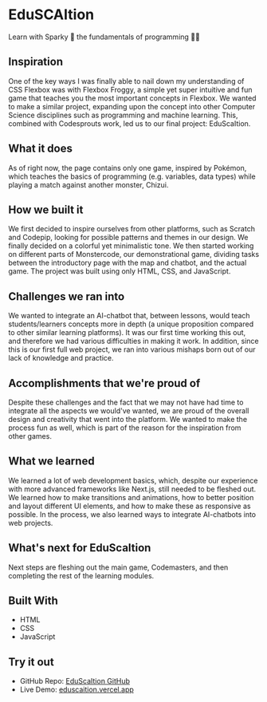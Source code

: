 # EduSCAItion
Learn with Sparky 🔱 the fundamentals of programming 👨‍💻

## Inspiration
One of the key ways I was finally able to nail down my understanding of CSS Flexbox was with Flexbox Froggy, a simple yet super intuitive and fun game that teaches you the most important concepts in Flexbox. We wanted to make a similar project, expanding upon the concept into other Computer Science disciplines such as programming and machine learning. This, combined with Codesprouts work, led us to our final project: EduScaItion.

## What it does
As of right now, the page contains only one game, inspired by Pokémon, which teaches the basics of programming (e.g. variables, data types) while playing a match against another monster, Chizui.

## How we built it
We first decided to inspire ourselves from other platforms, such as Scratch and Codepip, looking for possible patterns and themes in our design. We finally decided on a colorful yet minimalistic tone. We then started working on different parts of Monstercode, our demonstrational game, dividing tasks between the introductory page with the map and chatbot, and the actual game. The project was built using only HTML, CSS, and JavaScript.

## Challenges we ran into
We wanted to integrate an AI-chatbot that, between lessons, would teach students/learners concepts more in depth (a unique proposition compared to other similar learning platforms). It was our first time working this out, and therefore we had various difficulties in making it work. In addition, since this is our first full web project, we ran into various mishaps born out of our lack of knowledge and practice.

## Accomplishments that we're proud of
Despite these challenges and the fact that we may not have had time to integrate all the aspects we would've wanted, we are proud of the overall design and creativity that went into the platform. We wanted to make the process fun as well, which is part of the reason for the inspiration from other games.

## What we learned
We learned a lot of web development basics, which, despite our experience with more advanced frameworks like Next.js, still needed to be fleshed out. We learned how to make transitions and animations, how to better position and layout different UI elements, and how to make these as responsive as possible. In the process, we also learned ways to integrate AI-chatbots into web projects.

## What's next for EduScaItion
Next steps are fleshing out the main game, Codemasters, and then completing the rest of the learning modules.

## Built With
- HTML
- CSS
- JavaScript

## Try it out
- GitHub Repo: [EduScaItion GitHub](https://github.com/your-repo-link)
- Live Demo: [eduscaition.vercel.app](https://eduscaition.vercel.app)
